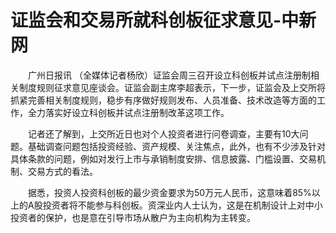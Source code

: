 # 证监会和交易所就科创板征求意见-中新网

　　广州日报讯 （全媒体记者杨欣）证监会周三召开设立科创板并试点注册制相关制度规则征求意见座谈会。证监会副主席李超表示，下一步，证监会及上交所将抓紧完善相关制度规则，稳步有序做好规则发布、人员准备、技术改造等方面的工作，全力落实好设立科创板并试点注册制改革这项工作。

　　记者还了解到，上交所近日也对个人投资者进行问卷调查，主要有10大问题。基础调查问题包括投资经验、资产规模、关注焦点，此外，也有不少涉及针对具体条款的问题，例如对发行上市与承销制度安排、信息披露、门槛设置、交易机制、交易方式的看法。

　　据悉，投资人投资科创板的最少资金要求为50万元人民币，这意味着85%以上的A股投资者将不能参与科创板。资深业内人士认为，这是在机制设计上对中小投资者的保护，也是意在引导市场从散户为主向机构为主转变。
